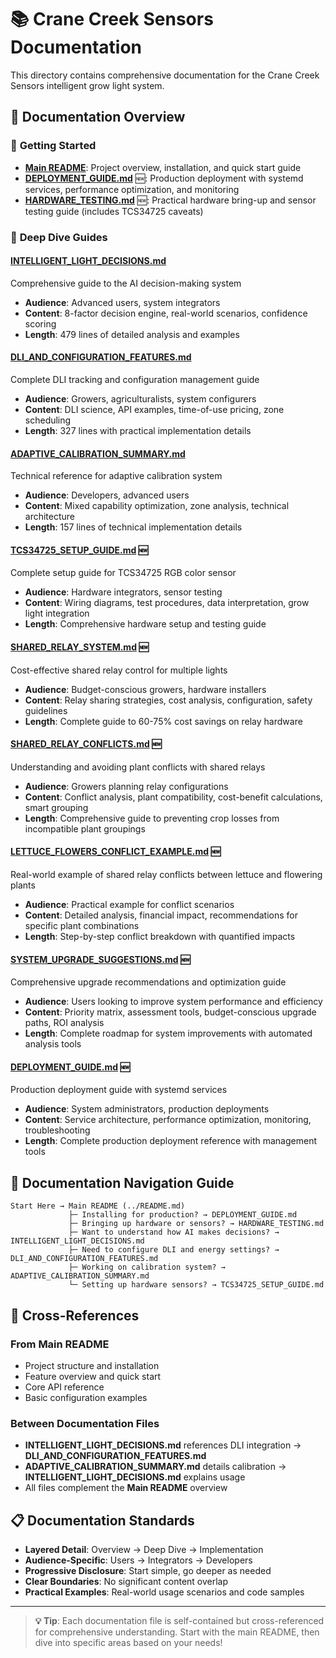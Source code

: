 # 📚 Crane Creek Sensors Documentation

This directory contains comprehensive documentation for the Crane Creek Sensors intelligent grow light system.

## 📖 **Documentation Overview**

### 🚀 **Getting Started**
- **[Main README](../README.md)**: Project overview, installation, and quick start guide
- **[DEPLOYMENT_GUIDE.md](DEPLOYMENT_GUIDE.md)** 🆕: Production deployment with systemd services, performance optimization, and monitoring
- **[HARDWARE_TESTING.md](HARDWARE_TESTING.md)** 🆕: Practical hardware bring-up and sensor testing guide (includes TCS34725 caveats)

### 🧠 **Deep Dive Guides**

#### **[INTELLIGENT_LIGHT_DECISIONS.md](INTELLIGENT_LIGHT_DECISIONS.md)**
Comprehensive guide to the AI decision-making system
- **Audience**: Advanced users, system integrators
- **Content**: 8-factor decision engine, real-world scenarios, confidence scoring
- **Length**: 479 lines of detailed analysis and examples

#### **[DLI_AND_CONFIGURATION_FEATURES.md](DLI_AND_CONFIGURATION_FEATURES.md)**
Complete DLI tracking and configuration management guide
- **Audience**: Growers, agriculturalists, system configurers
- **Content**: DLI science, API examples, time-of-use pricing, zone scheduling
- **Length**: 327 lines with practical implementation details

#### **[ADAPTIVE_CALIBRATION_SUMMARY.md](ADAPTIVE_CALIBRATION_SUMMARY.md)**
Technical reference for adaptive calibration system
- **Audience**: Developers, advanced users
- **Content**: Mixed capability optimization, zone analysis, technical architecture
- **Length**: 157 lines of technical implementation details

#### **[TCS34725_SETUP_GUIDE.md](TCS34725_SETUP_GUIDE.md)** 🆕
Complete setup guide for TCS34725 RGB color sensor
- **Audience**: Hardware integrators, sensor testing
- **Content**: Wiring diagrams, test procedures, data interpretation, grow light integration
- **Length**: Comprehensive hardware setup and testing guide

#### **[SHARED_RELAY_SYSTEM.md](SHARED_RELAY_SYSTEM.md)** 🆕
Cost-effective shared relay control for multiple lights
- **Audience**: Budget-conscious growers, hardware installers
- **Content**: Relay sharing strategies, cost analysis, configuration, safety guidelines
- **Length**: Complete guide to 60-75% cost savings on relay hardware

#### **[SHARED_RELAY_CONFLICTS.md](SHARED_RELAY_CONFLICTS.md)** 🆕
Understanding and avoiding plant conflicts with shared relays
- **Audience**: Growers planning relay configurations
- **Content**: Conflict analysis, plant compatibility, cost-benefit calculations, smart grouping
- **Length**: Comprehensive guide to preventing crop losses from incompatible plant groupings

#### **[LETTUCE_FLOWERS_CONFLICT_EXAMPLE.md](LETTUCE_FLOWERS_CONFLICT_EXAMPLE.md)** 🆕
Real-world example of shared relay conflicts between lettuce and flowering plants
- **Audience**: Practical example for conflict scenarios
- **Content**: Detailed analysis, financial impact, recommendations for specific plant combinations
- **Length**: Step-by-step conflict breakdown with quantified impacts

#### **[SYSTEM_UPGRADE_SUGGESTIONS.md](SYSTEM_UPGRADE_SUGGESTIONS.md)** 🆕
Comprehensive upgrade recommendations and optimization guide
- **Audience**: Users looking to improve system performance and efficiency
- **Content**: Priority matrix, assessment tools, budget-conscious upgrade paths, ROI analysis
- **Length**: Complete roadmap for system improvements with automated analysis tools

#### **[DEPLOYMENT_GUIDE.md](DEPLOYMENT_GUIDE.md)** 🆕
Production deployment guide with systemd services
- **Audience**: System administrators, production deployments
- **Content**: Service architecture, performance optimization, monitoring, troubleshooting
- **Length**: Complete production deployment reference with management tools

## 🎯 **Documentation Navigation Guide**

```
Start Here → Main README (../README.md)
             ├─ Installing for production? → DEPLOYMENT_GUIDE.md
             ├─ Bringing up hardware or sensors? → HARDWARE_TESTING.md
             ├─ Want to understand how AI makes decisions? → INTELLIGENT_LIGHT_DECISIONS.md
             ├─ Need to configure DLI and energy settings? → DLI_AND_CONFIGURATION_FEATURES.md
             ├─ Working on calibration system? → ADAPTIVE_CALIBRATION_SUMMARY.md
             └─ Setting up hardware sensors? → TCS34725_SETUP_GUIDE.md
```

## 🔗 **Cross-References**

### **From Main README**
- Project structure and installation
- Feature overview and quick start
- Core API reference
- Basic configuration examples

### **Between Documentation Files**
- **INTELLIGENT_LIGHT_DECISIONS.md** references DLI integration → **DLI_AND_CONFIGURATION_FEATURES.md**
- **ADAPTIVE_CALIBRATION_SUMMARY.md** details calibration → **INTELLIGENT_LIGHT_DECISIONS.md** explains usage
- All files complement the **Main README** overview

## 📋 **Documentation Standards**

- **Layered Detail**: Overview → Deep Dive → Implementation
- **Audience-Specific**: Users → Integrators → Developers  
- **Progressive Disclosure**: Start simple, go deeper as needed
- **Clear Boundaries**: No significant content overlap
- **Practical Examples**: Real-world usage scenarios and code samples

---

> **💡 Tip**: Each documentation file is self-contained but cross-referenced for comprehensive understanding. Start with the main README, then dive into specific areas based on your needs!